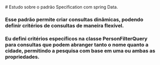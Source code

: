 #   Estudo sobre o padrão Specification com spring Data.

### Esse padrão permite criar consultas dinâmicas, podendo definir critérios de consultas de maneira flexível.

### Eu defini critérios específicos na classe PersonFilterQuery para consultas que podem abranger tanto o nome quanto a cidade, permitindo a pesquisa com base em uma ou ambas as propriedades.
 
 
